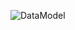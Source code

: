 ![DataModel](http://www.plantuml.com/plantuml/proxy?cache=no&src=https://raw.githubusercontent.com/oleksandrblazhko/ai-214-shkuropatova/ai-214-shkuropatova_with_laboratory_work_7/2-SoftwareDesign/2.7-PlantUML/DataModel.puml)
